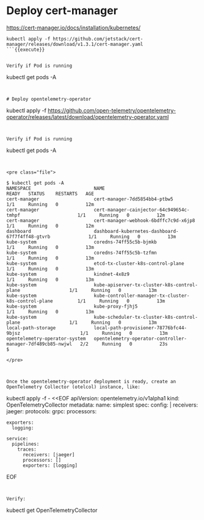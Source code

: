 
# Deploy cert-manager

https://cert-manager.io/docs/installation/kubernetes/


``` 
kubectl apply -f https://github.com/jetstack/cert-manager/releases/download/v1.3.1/cert-manager.yaml
```{{execute}}


Verify if Pod is running
``` 
kubectl get pods -A
```{{execute}}


# Deploy opentelemetry-operator

``` 
kubectl apply -f https://github.com/open-telemetry/opentelemetry-operator/releases/latest/download/opentelemetry-operator.yaml
```{{execute}}


Verify if Pod is running
``` 
kubectl get pods -A
```{{execute}}


<pre class="file">

$ kubectl get pods -A
NAMESPACE                       NAME                                                         READY   STATUS    RESTARTS   AGE
cert-manager                    cert-manager-7dd5854bb4-ptbw5                                1/1     Running   0          12m
cert-manager                    cert-manager-cainjector-64c949654c-tmhpf                     1/1     Running   0          12m
cert-manager                    cert-manager-webhook-6bdffc7c9d-x6jp8                        1/1     Running   0          12m
dashboard                       dashboard-kubernetes-dashboard-67f7f4ff48-gtvrb              1/1     Running   0          13m
kube-system                     coredns-74ff55c5b-bjmkb                                      1/1     Running   0          13m
kube-system                     coredns-74ff55c5b-tzfmn                                      1/1     Running   0          13m
kube-system                     etcd-tx-cluster-k8s-control-plane                            1/1     Running   0          13m
kube-system                     kindnet-4x8z9                                                1/1     Running   0          13m
kube-system                     kube-apiserver-tx-cluster-k8s-control-plane                  1/1     Running   0          13m
kube-system                     kube-controller-manager-tx-cluster-k8s-control-plane         1/1     Running   0          13m
kube-system                     kube-proxy-fjhj5                                             1/1     Running   0          13m
kube-system                     kube-scheduler-tx-cluster-k8s-control-plane                  1/1     Running   0          13m
local-path-storage              local-path-provisioner-78776bfc44-9bjsz                      1/1     Running   0          13m
opentelemetry-operator-system   opentelemetry-operator-controller-manager-7df489cb85-nwjwl   2/2     Running   0          23s
$ 

</pre>



Once the opentelemetry-operator deployment is ready, create an OpenTelemetry Collector (otelcol) instance, like:

``` 
kubectl apply -f - <<EOF
apiVersion: opentelemetry.io/v1alpha1
kind: OpenTelemetryCollector
metadata:
  name: simplest
spec:
  config: |
    receivers:
      jaeger:
        protocols:
          grpc:
    processors:

    exporters:
      logging:

    service:
      pipelines:
        traces:
          receivers: [jaeger]
          processors: []
          exporters: [logging]
EOF
```{{execute}}


Verify:
``` 
 kubectl get OpenTelemetryCollector
```{{execute}}
